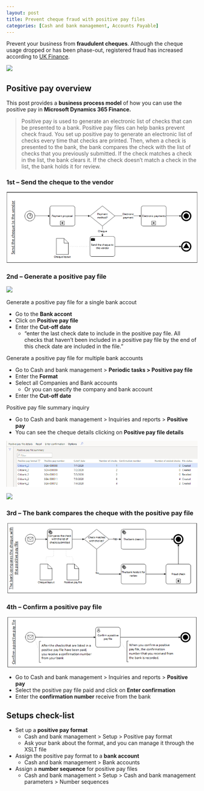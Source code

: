 ```yaml
---
layout: post
title: Prevent cheque fraud with positive pay files
categories: [Cash and bank management, Accounts Payable]
---
```

Prevent your business from **fraudulent cheques**. Although the cheque usage dropped or has been phase-out, registered fraud has increased according to [UK Finance](https://www.ukfinance.org.uk/system/files/Fraud-The-Facts-2020-FINAL-ONLINE-18-March.pdf).

![](/images/prevent-cheque-fraud-with-positive-pay-files/image1.webp)

## Positive pay overview
This post provides a **business process model** of how you can use the positive pay in **Microsoft Dynamics 365 Finance.**
> Positive pay is used to generate an electronic list of checks that can be presented to a bank. Positive pay files can help banks prevent check fraud. You set up positive pay to generate an electronic list of checks every time that checks are printed. Then, when a check is presented to the bank, the bank compares the check with the list of checks that you previously submitted. If the check matches a check in the list, the bank clears it. If the check doesn’t match a check in the list, the bank holds it for review.

### 1st – Send the cheque to the vendor

![](/images/prevent-cheque-fraud-with-positive-pay-files/image2.png)

### 2nd – Generate a positive pay file

![](/images/prevent-cheque-fraud-with-positive-pay-files/image3.pmg)

Generate a positive pay file for a single bank accout
- Go to the **Bank accont**
- Click on **Positive pay file**
- Enter the **Cut-off date**
    - “enter the last check date to include in the positive pay file. All checks that haven’t been included in a positive pay file by the end of this check date are included in the file.”

Generate a positive pay file for multiple bank accounts
- Go to Cash and bank management > **Periodic tasks > Positive pay file**
- Enter the **Format**
- Select all Companies and Bank accounts
    - Or you can specify the company and bank account
- Enter the **Cut-off date**

Positive pay file summary inquiry
- Go to Cash and bank management > Inquiries and reports > **Positive pay**
- You can see the cheque details clicking on **Positive pay file details**

![](/images/prevent-cheque-fraud-with-positive-pay-files/image4.jpg)

![](/prevent-cheque-fraud-with-positive-pay-files/image5.jpg)

### 3rd – The bank compares the cheque with the positive pay file

![](/images/prevent-cheque-fraud-with-positive-pay-files/image6.png)

### 4th – Confirm a positive pay file

![](/images/prevent-cheque-fraud-with-positive-pay-files/image7.png)

- Go to Cash and bank management > Inquiries and reports > **Positive pay**
- Select the positive pay file paid and click on **Enter confirmation**
- Enter the **confirmation number** receive from the bank

## Setups check-list
- Set up a **positive pay format**
    - Cash and bank management > Setup > Positive pay format
    - Ask your bank about the format, and you can manage it through the XSLT file
- Assign the positive pay format to a **bank account**
    - Cash and bank management > Bank accounts
- Assign a **number sequence** for positive pay files
    - Cash and bank management > Setup > Cash and bank management parameters > Number sequences